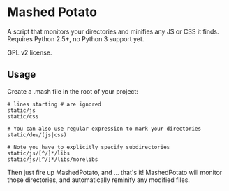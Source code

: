 # Mashed Potato

A script that monitors your directories and minifies any JS or CSS it finds. Requires Python 2.5+, no Python 3 support yet.

GPL v2 license.

##  Usage

Create a .mash file in the root of your project:

    # lines starting # are ignored
    static/js
    static/css

    # You can also use regular expression to mark your directories
    static/dev/(js|css)

    # Note you have to explicitly specify subdirectories
    static/js/[^/]*/libs
    static/js/[^/]*/libs/morelibs

Then just fire up MashedPotato, and ... that's it! MashedPotato will
monitor those directories, and automatically reminify any modified
files.


